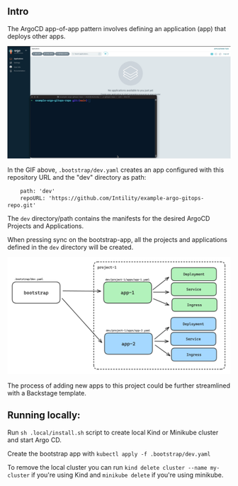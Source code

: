 ## Intro

The ArgoCD app-of-app pattern involves defining an application (app) that deploys other apps.


![](https://github.com/Intility/example-argo-gitops-repo/blob/main/img/argo.gif)


In the GIF above, `.bootstrap/dev.yaml` creates an app configured with this repository URL and the "dev" directory as path:

```
    path: 'dev'
    repoURL: 'https://github.com/Intility/example-argo-gitops-repo.git'
```

The `dev` directory/path contains the manifests for the desired ArgoCD Projects and Applications.


When pressing sync on the bootstrap-app, all the projects and applications defined in the `dev` directory will be created.

![](https://github.com/Intility/example-argo-gitops-repo/blob/main/img/appofapps.png)

The process of adding new apps to this project could be further streamlined with a Backstage template.


## Running locally:


Run `sh .local/install.sh` script to create local Kind or Minikube cluster and start Argo CD.

Create the bootstrap app with `kubectl apply -f .bootstrap/dev.yaml`

To remove the local cluster you can run `kind delete cluster --name my-cluster` if you're using Kind and `minikube delete` if you're using minikube.
